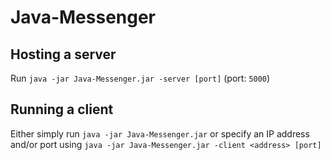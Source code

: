 # Java-Messenger

## Hosting a server
Run `java -jar Java-Messenger.jar -server [port]` (port: `5000`)

## Running a client
Either simply run `java -jar Java-Messenger.jar` or specify an IP address and/or port using `java -jar Java-Messenger.jar -client <address> [port]`
